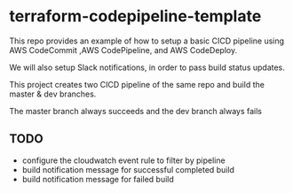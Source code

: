 # terraform-codepipeline-template

This repo provides an example of how to setup a basic CICD pipeline using AWS CodeCommit
,AWS CodePipeline, and AWS CodeDeploy.

We will also setup Slack notifications, in order to pass build status updates. 

This project creates two CICD pipeline of the same repo and build the master & dev branches.

The master branch always succeeds and the dev branch always fails

## TODO

* configure the cloudwatch event rule to filter by pipeline
* build notification message for successful completed build
* build notification message for failed build